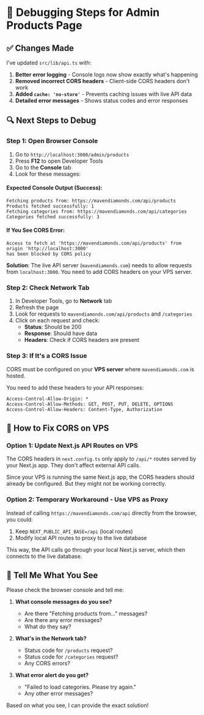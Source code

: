 # 🐛 Debugging Steps for Admin Products Page

## ✅ Changes Made

I've updated `src/lib/api.ts` with:

1. **Better error logging** - Console logs now show exactly what's happening
2. **Removed incorrect CORS headers** - Client-side CORS headers don't work
3. **Added `cache: 'no-store'`** - Prevents caching issues with live API data
4. **Detailed error messages** - Shows status codes and error responses

## 🔍 Next Steps to Debug

### Step 1: Open Browser Console

1. Go to `http://localhost:3000/admin/products`
2. Press **F12** to open Developer Tools
3. Go to the **Console** tab
4. Look for these messages:

#### Expected Console Output (Success):

```
Fetching products from: https://mavendiamonds.com/api/products
Products fetched successfully: 1
Fetching categories from: https://mavendiamonds.com/api/categories
Categories fetched successfully: 3
```

#### If You See CORS Error:

```
Access to fetch at 'https://mavendiamonds.com/api/products' from origin 'http://localhost:3000'
has been blocked by CORS policy
```

**Solution**: The live API server (`mavendiamonds.com`) needs to allow requests from `localhost:3000`. You need to add CORS headers on your VPS server.

### Step 2: Check Network Tab

1. In Developer Tools, go to **Network** tab
2. Refresh the page
3. Look for requests to `mavendiamonds.com/api/products` and `/categories`
4. Click on each request and check:
   - **Status**: Should be 200
   - **Response**: Should have data
   - **Headers**: Check if CORS headers are present

### Step 3: If It's a CORS Issue

CORS must be configured on your **VPS server** where `mavendiamonds.com` is hosted.

You need to add these headers to your API responses:

```
Access-Control-Allow-Origin: *
Access-Control-Allow-Methods: GET, POST, PUT, DELETE, OPTIONS
Access-Control-Allow-Headers: Content-Type, Authorization
```

## 🔧 How to Fix CORS on VPS

### Option 1: Update Next.js API Routes on VPS

The CORS headers in `next.config.ts` only apply to `/api/*` routes served by your Next.js app. They don't affect external API calls.

Since your VPS is running the same Next.js app, the CORS headers should already be configured. But they might not be working correctly.

### Option 2: Temporary Workaround - Use VPS as Proxy

Instead of calling `https://mavendiamonds.com/api` directly from the browser, you could:

1. Keep `NEXT_PUBLIC_API_BASE=/api` (local routes)
2. Modify local API routes to proxy to the live database

This way, the API calls go through your local Next.js server, which then connects to the live database.

## 📝 Tell Me What You See

Please check the browser console and tell me:

1. **What console messages do you see?**

   - Are there "Fetching products from..." messages?
   - Are there any error messages?
   - What do they say?

2. **What's in the Network tab?**

   - Status code for `/products` request?
   - Status code for `/categories` request?
   - Any CORS errors?

3. **What error alert do you get?**
   - "Failed to load categories. Please try again."
   - Any other error messages?

Based on what you see, I can provide the exact solution!
